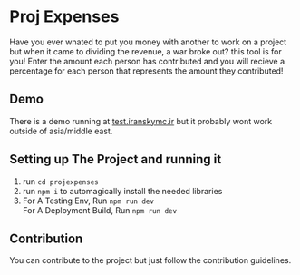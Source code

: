 # Proj Expenses
Have you ever wnated to put you money with another to work on a project but when it came to dividing the revenue, a war broke out? this tool is for you! Enter the amount each person has contributed and you will recieve a percentage for each person that represents the amount they contributed!

## Demo
There is a demo running at [test.iranskymc.ir](test.iranskymc.ir) but it probably wont work outside of asia/middle east.

## Setting up The Project and running it
1. run `cd projexpenses`
2. run `npm i` to automagically install the needed libraries
3. For A Testing Env, Run `npm run dev`<br/> For A Deployment Build, Run `npm run dev`

## Contribution
You can contribute to the project but just follow the contribution guidelines.